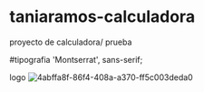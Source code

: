 # taniaramos-calculadora 
proyecto de calculadora/ prueba 

#tipografia
'Montserrat', sans-serif;

logo
![4abffa8f-86f4-408a-a370-ff5c003deda0](https://user-images.githubusercontent.com/131911290/235044585-58f2c7e0-a920-49d7-996f-95f88fef14d8.jpg)
